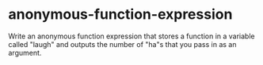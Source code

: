 # anonymous-function-expression
Write an anonymous function expression that stores a function in a variable called "laugh" and outputs the number of "ha"s that you pass in as an argument.
